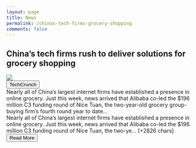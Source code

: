 ```yaml
---
layout: page
title: News
permalink: /chinas-tech-firms-grocery-shopping
comments: false
---
```


<div class="row">
<div class="col-12">
<h2>China’s tech firms rush to deliver solutions for grocery shopping</h2>
</div>
</div>
<div class="row">
<div class="col-12">
<img src="https://techcrunch.com/wp-content/uploads/2020/11/41321606802502_.pic_-e1606802710302.jpg?w=749">
</div>
</div>
<div class="row">
<div class="col-12 mt-2">
<button type="button" class="btn btn-outline-info">TechCrunch</button>
</div>
</div>
<div class="row">
<div class="col-12">
<div>Nearly all of China’s largest internet firms have established a presence in online grocery. Just this week, news arrived that Alibaba co-led the $196 million C3 funding round of Nice Tuan, the two-year-old grocery group-buying firm’s fourth round year to date…</div>
</div>
</div>
<div class="row">
<div class="col-12">
<div>Nearly all of China’s largest internet firms have established a presence in online grocery. Just this week, news arrived that Alibaba co-led the $196 million C3 funding round of Nice Tuan, the two-ye… [+2826 chars]</div>
</div>
</div>
<div class="row">
<div class="col-12 text-center">
<a href="http://techcrunch.com/2020/11/30/chinas-tech-firms-grocery-shopping/">
<button type="button" class="btn btn-info">Read More</button>
</a>
</div>
</div>
